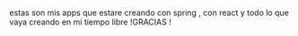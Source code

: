estas son mis apps que estare creando con spring , con react y todo lo que  vaya creando en mi tiempo libre !GRACIAS
! 
